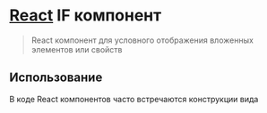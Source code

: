 # [React](http://facebook.github.io/react/) IF компонент

> React компонент для условного отображения вложенных элементов или свойств

## Использование

В коде React компонентов часто встречаются конструкции вида

```javascript

```
